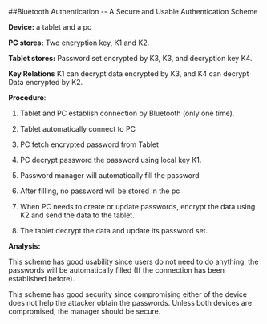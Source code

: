 ##Bluetooth Authentication -- A Secure and Usable Authentication Scheme


__Device:__ a tablet and a pc

__PC stores:__ Two encryption key, K1 and K2.

__Tablet stores:__ Password set encrypted by K3, K3, and decryption key K4.

__Key Relations__ K1 can decrypt data encrypted by K3, and K4 can decrypt Data encrypted by K2.

__Procedure__:

1. Tablet and PC establish connection by Bluetooth (only one time).

2. Tablet automatically connect to PC

3. PC fetch encrypted password from Tablet

4. PC decrypt password the password using local key K1.

5. Password manager will automatically fill the password

6. After filling, no password will be stored in the pc

7. When PC needs to create or update passwords, encrypt the data using K2 and send the data to the tablet. 

8. The tablet decrypt the data and update its password set.

__Analysis:__

This scheme has good usability since users do not need to do anything, the passwords will be automatically filled (If the connection has been established before).

This scheme has good security since compromising either of the device does not help the attacker obtain the passwords. Unless both devices are compromised, the manager should be secure.
